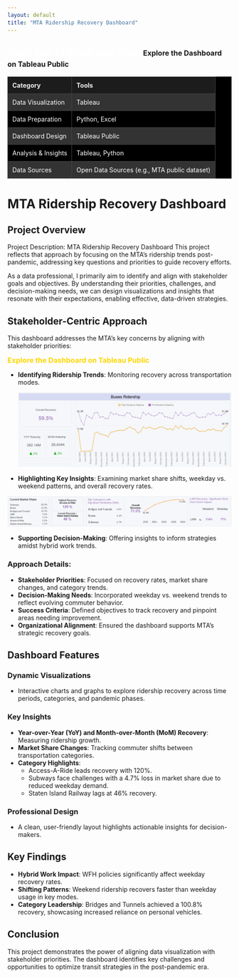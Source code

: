 ```yaml
---
layout: default
title: "MTA Ridership Recovery Dashboard"  
--- 
```

<h2 style="color: #ffffff;">Tools and Technologies Used <a href="https://public.tableau.com/views/MavenCommuterChallengeNov302024/MainV2" target="_blank" style="color: FFD700; text-decoration: none; font-weight: bold; font-size: 16px;"> Explore the Dashboard on Tableau Public</a></h2> 
<table style="width: 100%; border-collapse: collapse; background-color: #000000; color: #ffffff;">
  <thead>
    <tr style="background-color: #1c1c1c; color: #f0f0f0; text-align: left;">
      <th style="padding: 10px; border: 1px solid #444;">Category</th>
      <th style="padding: 10px; border: 1px solid #444;">Tools</th>
    </tr>
  </thead>
  <tbody>
    <tr style="background-color: #333;">
      <td style="padding: 10px; border: 1px solid #444;">Data Visualization</td>
      <td style="padding: 10px; border: 1px solid #444;">Tableau</td>
    </tr>
    <tr>
      <td style="padding: 10px; border: 1px solid #444;">Data Preparation</td>
      <td style="padding: 10px; border: 1px solid #444;">Python, Excel</td>
    </tr>
    <tr style="background-color: #333;">
      <td style="padding: 10px; border: 1px solid #444;">Dashboard Design</td>
      <td style="padding: 10px; border: 1px solid #444;">Tableau Public</td>
    </tr>
    <tr>
      <td style="padding: 10px; border: 1px solid #444;">Analysis & Insights</td>
      <td style="padding: 10px; border: 1px solid #444;">Tableau, Python</td>
    </tr>
    <tr style="background-color: #333;">
      <td style="padding: 10px; border: 1px solid #444;">Data Sources</td>
      <td style="padding: 10px; border: 1px solid #444;">Open Data Sources (e.g., MTA public dataset)</td>
    </tr>
  </tbody>
</table>


# MTA Ridership Recovery Dashboard




## Project Overview
Project Description: MTA Ridership Recovery Dashboard
This project reflects that approach by focusing on the MTA’s ridership trends post-pandemic, addressing key questions and priorities to guide recovery efforts.

As a data professional, I primarily aim to identify and align with stakeholder goals and objectives. By understanding their priorities, challenges, and decision-making needs, we can design visualizations and insights that resonate with their expectations, enabling effective, data-driven strategies.

## Stakeholder-Centric Approach
This dashboard addresses the MTA’s key concerns by aligning with stakeholder priorities:

<a href="https://public.tableau.com/views/MavenCommuterChallengeNov302024/MainV2" target="_blank" 
   style="color: #FFD700; text-decoration: none; font-weight: bold; font-size: 16px;">
   Explore the Dashboard on Tableau Public
</a> 


- **Identifying Ridership Trends**: Monitoring recovery across transportation modes.
  
  ![Ridership Trends Chart](../assets/img/maven-mta-14.png)

- **Highlighting Key Insights**: Examining market share shifts, weekday vs. weekend patterns, and overall recovery rates.
  
 ![Ridership Trends Chart](../assets/img/maven-mta-15.png)

- **Supporting Decision-Making**: Offering insights to inform strategies amidst hybrid work trends.

### Approach Details:
- **Stakeholder Priorities**: Focused on recovery rates, market share changes, and category trends.  
- **Decision-Making Needs**: Incorporated weekday vs. weekend trends to reflect evolving commuter behavior.  
- **Success Criteria**: Defined objectives to track recovery and pinpoint areas needing improvement.  
- **Organizational Alignment**: Ensured the dashboard supports MTA’s strategic recovery goals.

## Dashboard Features

### Dynamic Visualizations
- Interactive charts and graphs to explore ridership recovery across time periods, categories, and pandemic phases.

### Key Insights
- **Year-over-Year (YoY) and Month-over-Month (MoM) Recovery**: Measuring ridership growth.  
- **Market Share Changes**: Tracking commuter shifts between transportation categories.  
- **Category Highlights**:  
  - Access-A-Ride leads recovery with 120%.  
  - Subways face challenges with a 4.7% loss in market share due to reduced weekday demand.  
  - Staten Island Railway lags at 46% recovery.

### Professional Design
- A clean, user-friendly layout highlights actionable insights for decision-makers.

## Key Findings
- **Hybrid Work Impact**: WFH policies significantly affect weekday recovery rates.  
- **Shifting Patterns**: Weekend ridership recovers faster than weekday usage in key modes.  
- **Category Leadership**: Bridges and Tunnels achieved a 100.8% recovery, showcasing increased reliance on personal vehicles.

## Conclusion
This project demonstrates the power of aligning data visualization with stakeholder priorities. The dashboard identifies key challenges and opportunities to optimize transit strategies in the post-pandemic era.
